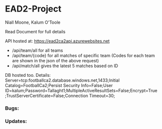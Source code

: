 # EAD2-Project
Niall Moone, Kalum O'Toole

Read Document for full details

API hosted at: https://ead2ca2api.azurewebsites.net

 - /api/team/all  for all teams
 - /api/team/{code} for all matches of specific team (Codes for each team are shown in the json of the above request)
 - /api/match/all  gives the latest 5 matches based on ID
 
DB hosted too. Details: 
Server=tcp:footballca2.database.windows.net,1433;Initial Catalog=FootballCa2;Persist Security Info=False;User ID=kalum;Password=Tallaght1;MultipleActiveResultSets=False;Encrypt=True;TrustServerCertificate=False;Connection Timeout=30;


### Bugs: 
 
### Updates:
  
